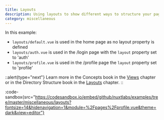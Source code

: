 ```yaml
---
title: Layouts
description: Using layouts to show different ways to structure your page
category: miscellaneous
---
```


In this example:

- `layouts/default.vue` is used in the home page as no layout property is defined
- `layouts/auth.vue` is used in the /login page with the `layout` property set to 'auth'
- `layouts/profile.vue` is used in the /profile page the `layout` property set to 'profile'

::alert{type="next"}
Learn more in the Concepts book in the [Views](/docs/concepts/views) chapter or in the Directory Structure book in the [Layouts](/docs/directory-structure/layouts) chapter.
::

:code-sandbox{src="https://codesandbox.io/embed/github/nuxtlabs/examples/tree/master/miscellaneous/layouts?fontsize=14&hidenavigation=1&module=%2Fpages%2Fprofile.vue&theme=dark&view=editor"}
